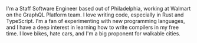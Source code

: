 I'm a Staff Software Engineer based out of Philadelphia, working at Walmart on
the GraphQL Platform team. I love writing code, especially in Rust and
TypeScript. I'm a fan of experimenting with new programming languages, and I
have a deep interest in learning how to write compilers in my free time. I love
bikes, hate cars, and I'm a big proponent for walkable cities.


